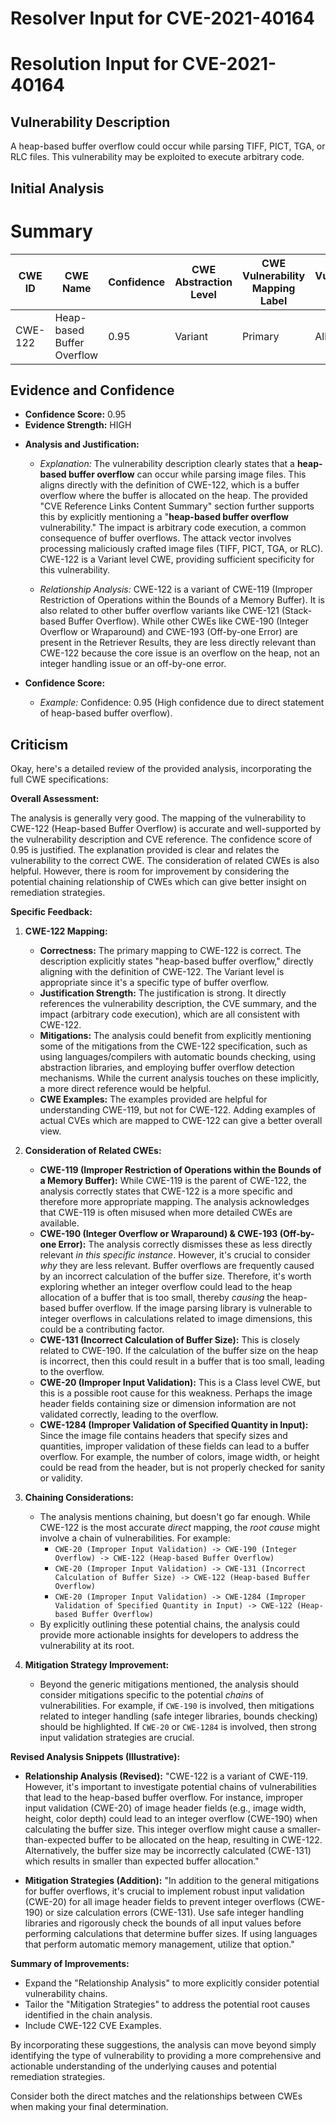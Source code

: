# Resolver Input for CVE-2021-40164

# Resolution Input for CVE-2021-40164

## Vulnerability Description
A heap-based buffer overflow could occur while parsing TIFF, PICT, TGA, or RLC files. This vulnerability may be exploited to execute arbitrary code.

## Initial Analysis
# Summary
| CWE ID | CWE Name | Confidence | CWE Abstraction Level | CWE Vulnerability Mapping Label | CWE-Vulnerability Mapping Notes |
|---|---|---|---|---|---|
| CWE-122 | Heap-based Buffer Overflow | 0.95 | Variant | Primary | Allowed |

## Evidence and Confidence

*   **Confidence Score:** 0.95
*   **Evidence Strength:** HIGH

- **Analysis and Justification:**  
  - *Explanation:* The vulnerability description clearly states that a **heap-based buffer overflow** can occur while parsing image files. This aligns directly with the definition of CWE-122, which is a buffer overflow where the buffer is allocated on the heap. The provided "CVE Reference Links Content Summary" section further supports this by explicitly mentioning a "**heap-based buffer overflow** vulnerability." The impact is arbitrary code execution, a common consequence of buffer overflows. The attack vector involves processing maliciously crafted image files (TIFF, PICT, TGA, or RLC). CWE-122 is a Variant level CWE, providing sufficient specificity for this vulnerability.
  
  - *Relationship Analysis:* CWE-122 is a variant of CWE-119 (Improper Restriction of Operations within the Bounds of a Memory Buffer). It is also related to other buffer overflow variants like CWE-121 (Stack-based Buffer Overflow). While other CWEs like CWE-190 (Integer Overflow or Wraparound) and CWE-193 (Off-by-one Error) are present in the Retriever Results, they are less directly relevant than CWE-122 because the core issue is an overflow on the heap, not an integer handling issue or an off-by-one error.

- **Confidence Score:**  
  - *Example:* Confidence: 0.95 (High confidence due to direct statement of heap-based buffer overflow).

## Criticism
Okay, here's a detailed review of the provided analysis, incorporating the full CWE specifications:

**Overall Assessment:**

The analysis is generally very good. The mapping of the vulnerability to CWE-122 (Heap-based Buffer Overflow) is accurate and well-supported by the vulnerability description and CVE reference. The confidence score of 0.95 is justified. The explanation provided is clear and relates the vulnerability to the correct CWE. The consideration of related CWEs is also helpful. However, there is room for improvement by considering the potential chaining relationship of CWEs which can give better insight on remediation strategies.

**Specific Feedback:**

1.  **CWE-122 Mapping:**

    *   **Correctness:** The primary mapping to CWE-122 is correct. The description explicitly states "heap-based buffer overflow," directly aligning with the definition of CWE-122. The Variant level is appropriate since it's a specific type of buffer overflow.
    *   **Justification Strength:** The justification is strong. It directly references the vulnerability description, the CVE summary, and the impact (arbitrary code execution), which are all consistent with CWE-122.
    *   **Mitigations:** The analysis could benefit from explicitly mentioning some of the mitigations from the CWE-122 specification, such as using languages/compilers with automatic bounds checking, using abstraction libraries, and employing buffer overflow detection mechanisms. While the current analysis touches on these implicitly, a more direct reference would be helpful.
    *   **CWE Examples:** The examples provided are helpful for understanding CWE-119, but not for CWE-122. Adding examples of actual CVEs which are mapped to CWE-122 can give a better overall view.

2.  **Consideration of Related CWEs:**

    *   **CWE-119 (Improper Restriction of Operations within the Bounds of a Memory Buffer):** While CWE-119 is the parent of CWE-122, the analysis correctly states that CWE-122 is a more specific and therefore more appropriate mapping. The analysis acknowledges that CWE-119 is often misused when more detailed CWEs are available.
    *   **CWE-190 (Integer Overflow or Wraparound) & CWE-193 (Off-by-one Error):** The analysis correctly dismisses these as less directly relevant *in this specific instance*. However, it's crucial to consider *why* they are less relevant. Buffer overflows are frequently caused by an incorrect calculation of the buffer size. Therefore, it's worth exploring whether an integer overflow could lead to the heap allocation of a buffer that is too small, thereby *causing* the heap-based buffer overflow. If the image parsing library is vulnerable to integer overflows in calculations related to image dimensions, this could be a contributing factor.
    *   **CWE-131 (Incorrect Calculation of Buffer Size):** This is closely related to CWE-190. If the calculation of the buffer size on the heap is incorrect, then this could result in a buffer that is too small, leading to the overflow.
    *   **CWE-20 (Improper Input Validation):** This is a Class level CWE, but this is a possible root cause for this weakness. Perhaps the image header fields containing size or dimension information are not validated correctly, leading to the overflow.
    *   **CWE-1284 (Improper Validation of Specified Quantity in Input):** Since the image file contains headers that specify sizes and quantities, improper validation of these fields can lead to a buffer overflow. For example, the number of colors, image width, or height could be read from the header, but is not properly checked for sanity or validity.

3.  **Chaining Considerations:**

    *   The analysis mentions chaining, but doesn't go far enough. While CWE-122 is the most accurate *direct* mapping, the *root cause* might involve a chain of vulnerabilities. For example:
        *   `CWE-20 (Improper Input Validation) -> CWE-190 (Integer Overflow) -> CWE-122 (Heap-based Buffer Overflow)`
        *   `CWE-20 (Improper Input Validation) -> CWE-131 (Incorrect Calculation of Buffer Size) -> CWE-122 (Heap-based Buffer Overflow)`
        *   `CWE-20 (Improper Input Validation) -> CWE-1284 (Improper Validation of Specified Quantity in Input) -> CWE-122 (Heap-based Buffer Overflow)`
    *   By explicitly outlining these potential chains, the analysis could provide more actionable insights for developers to address the vulnerability at its root.

4.  **Mitigation Strategy Improvement:**

    *   Beyond the generic mitigations mentioned, the analysis should consider mitigations specific to the potential *chains* of vulnerabilities. For example, if `CWE-190` is involved, then mitigations related to integer handling (safe integer libraries, bounds checking) should be highlighted. If `CWE-20` or `CWE-1284` is involved, then strong input validation strategies are crucial.

**Revised Analysis Snippets (Illustrative):**

*   **Relationship Analysis (Revised):**  "CWE-122 is a variant of CWE-119. However, it's important to investigate potential chains of vulnerabilities that lead to the heap-based buffer overflow. For instance, improper input validation (CWE-20) of image header fields (e.g., image width, height, color depth) could lead to an integer overflow (CWE-190) when calculating the buffer size.  This integer overflow might cause a smaller-than-expected buffer to be allocated on the heap, resulting in CWE-122.  Alternatively, the buffer size may be incorrectly calculated (CWE-131) which results in smaller than expected buffer allocation."

*   **Mitigation Strategies (Addition):** "In addition to the general mitigations for buffer overflows, it's crucial to implement robust input validation (CWE-20) for all image header fields to prevent integer overflows (CWE-190) or size calculation errors (CWE-131). Use safe integer handling libraries and rigorously check the bounds of all input values before performing calculations that determine buffer sizes. If using languages that perform automatic memory management, utilize that option."

**Summary of Improvements:**

*   Expand the "Relationship Analysis" to more explicitly consider potential vulnerability chains.
*   Tailor the "Mitigation Strategies" to address the potential root causes identified in the chain analysis.
*   Include CWE-122 CVE Examples.

By incorporating these suggestions, the analysis can move beyond simply identifying the type of vulnerability to providing a more comprehensive and actionable understanding of the underlying causes and potential remediation strategies.

Consider both the direct matches and the relationships between CWEs
when making your final determination.
        